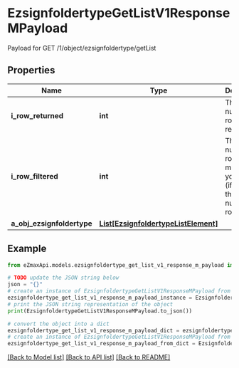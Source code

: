 # EzsignfoldertypeGetListV1ResponseMPayload

Payload for GET /1/object/ezsignfoldertype/getList

## Properties

Name | Type | Description | Notes
------------ | ------------- | ------------- | -------------
**i_row_returned** | **int** | The number of rows returned | 
**i_row_filtered** | **int** | The number of rows matching your filters (if any) or the total number of rows | 
**a_obj_ezsignfoldertype** | [**List[EzsignfoldertypeListElement]**](EzsignfoldertypeListElement.md) |  | 

## Example

```python
from eZmaxApi.models.ezsignfoldertype_get_list_v1_response_m_payload import EzsignfoldertypeGetListV1ResponseMPayload

# TODO update the JSON string below
json = "{}"
# create an instance of EzsignfoldertypeGetListV1ResponseMPayload from a JSON string
ezsignfoldertype_get_list_v1_response_m_payload_instance = EzsignfoldertypeGetListV1ResponseMPayload.from_json(json)
# print the JSON string representation of the object
print(EzsignfoldertypeGetListV1ResponseMPayload.to_json())

# convert the object into a dict
ezsignfoldertype_get_list_v1_response_m_payload_dict = ezsignfoldertype_get_list_v1_response_m_payload_instance.to_dict()
# create an instance of EzsignfoldertypeGetListV1ResponseMPayload from a dict
ezsignfoldertype_get_list_v1_response_m_payload_from_dict = EzsignfoldertypeGetListV1ResponseMPayload.from_dict(ezsignfoldertype_get_list_v1_response_m_payload_dict)
```
[[Back to Model list]](../README.md#documentation-for-models) [[Back to API list]](../README.md#documentation-for-api-endpoints) [[Back to README]](../README.md)


